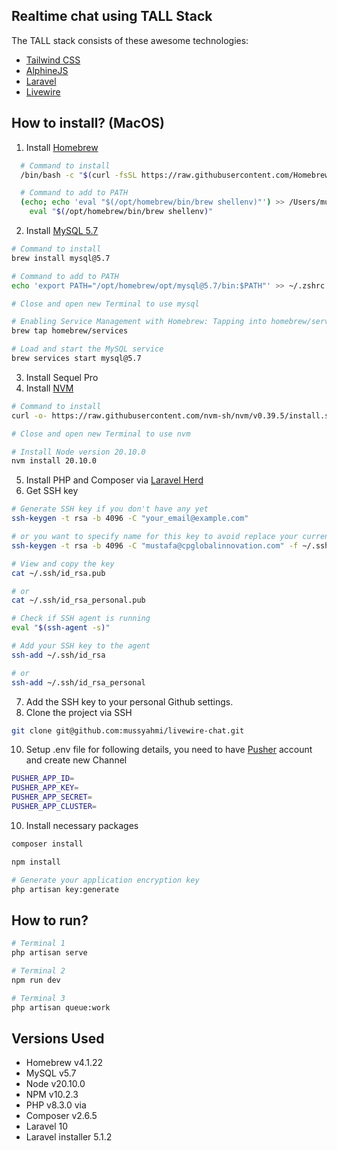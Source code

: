 ## Realtime chat using TALL Stack

The TALL stack consists of these awesome technologies:
- [Tailwind CSS](https://tailwindcss.com/)
- [AlphineJS](https://alpinejs.dev/)
- [Laravel](https://laravel.com/)
- [Livewire](https://laravel-livewire.com/)

## How to install? (MacOS)

1. Install [Homebrew](https://brew.sh/)
```bash
  # Command to install
  /bin/bash -c "$(curl -fsSL https://raw.githubusercontent.com/Homebrew/install/HEAD/install.sh)"

  # Command to add to PATH
  (echo; echo 'eval "$(/opt/homebrew/bin/brew shellenv)"') >> /Users/mussyahmi/.zprofile
    eval "$(/opt/homebrew/bin/brew shellenv)"
```
2. Install [MySQL 5.7](https://gist.github.com/wpconsulate/40469bfdafad9fdd0afc3e260a5586a7)
```bash
# Command to install
brew install mysql@5.7

# Command to add to PATH
echo 'export PATH="/opt/homebrew/opt/mysql@5.7/bin:$PATH"' >> ~/.zshrc

# Close and open new Terminal to use mysql

# Enabling Service Management with Homebrew: Tapping into homebrew/services
brew tap homebrew/services

# Load and start the MySQL service
brew services start mysql@5.7
```
3. Install Sequel Pro
4. Install [NVM](https://github.com/nvm-sh/nvm)
```bash
# Command to install
curl -o- https://raw.githubusercontent.com/nvm-sh/nvm/v0.39.5/install.sh | bash

# Close and open new Terminal to use nvm

# Install Node version 20.10.0
nvm install 20.10.0
```
5. Install PHP and Composer via [Laravel Herd](https://herd.laravel.com/)
6. Get SSH key
```bash
# Generate SSH key if you don't have any yet
ssh-keygen -t rsa -b 4096 -C "your_email@example.com"

# or you want to specify name for this key to avoid replace your current key
ssh-keygen -t rsa -b 4096 -C "mustafa@cpglobalinnovation.com" -f ~/.ssh/id_rsa_personal

# View and copy the key
cat ~/.ssh/id_rsa.pub

# or
cat ~/.ssh/id_rsa_personal.pub

# Check if SSH agent is running
eval "$(ssh-agent -s)"

# Add your SSH key to the agent
ssh-add ~/.ssh/id_rsa

# or
ssh-add ~/.ssh/id_rsa_personal
```
7. Add the SSH key to your personal Github settings.
8. Clone the project via SSH
```bash
git clone git@github.com:mussyahmi/livewire-chat.git
```
10. Setup .env file for following details, you need to have [Pusher](https://pusher.com/) account and create new Channel
```bash
PUSHER_APP_ID=
PUSHER_APP_KEY=
PUSHER_APP_SECRET=
PUSHER_APP_CLUSTER=
```
10. Install necessary packages
```bash
composer install

npm install

# Generate your application encryption key
php artisan key:generate
```

## How to run?
```bash
# Terminal 1
php artisan serve

# Terminal 2
npm run dev

# Terminal 3
php artisan queue:work
```

## Versions Used
- Homebrew v4.1.22
- MySQL v5.7
- Node v20.10.0
- NPM v10.2.3
- PHP v8.3.0 via
- Composer v2.6.5
- Laravel 10
- Laravel installer 5.1.2
